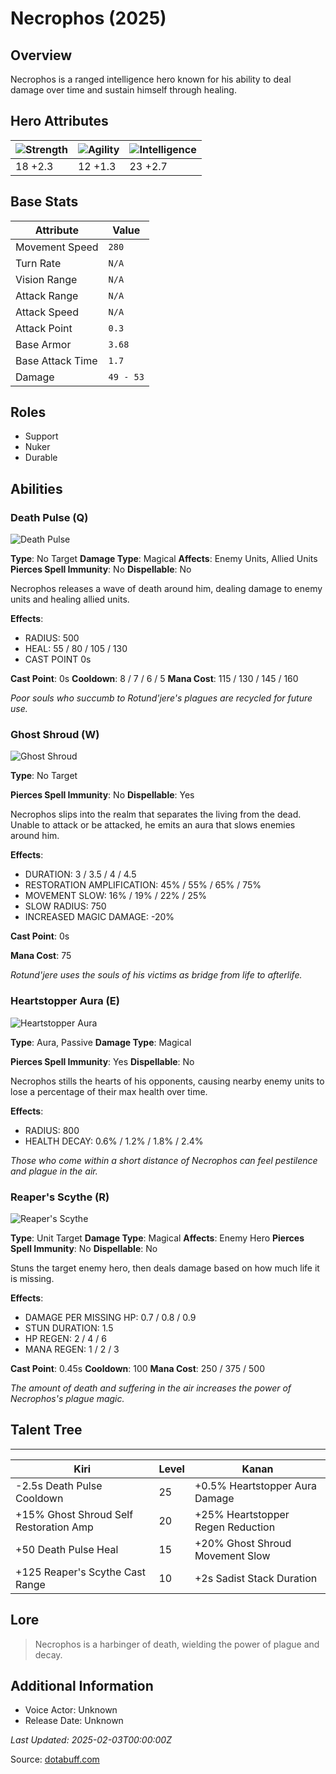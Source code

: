 # Necrophos (2025)

## Overview
Necrophos is a ranged intelligence hero known for his ability to deal damage over time and sustain himself through healing.

## Hero Attributes
| ![Strength](https://www.dotabuff.com/assets/hero_str-c4c83daf6344eee5758e6634a6535394cdcf03a9a8292076260cbe42b76d1b4c.png) | ![Agility](https://www.dotabuff.com/assets/hero_agi-f7c48b4a53d1a3f879d97d7afce7326b01d4a1a053fec8ea922ac6bbbe7947d7.png) | ![Intelligence](https://www.dotabuff.com/assets/hero_int-b590a71ef3df24fd995abacac069e7dbf3ee126cc67d6969bb3bea8034124232.png) |
|------------------------|------------------------|----------------------------|
| 18 +2.3             | 12 +1.3              | 23 +2.7            |

## Base Stats
| Attribute | Value |
|-----------|-------|
| Movement Speed | `280` |
| Turn Rate | `N/A` |
| Vision Range | `N/A` |
| Attack Range | `N/A` |
| Attack Speed | `N/A` |
| Attack Point | `0.3` |
| Base Armor | `3.68` |
| Base Attack Time | `1.7` |
| Damage | `49 - 53` |

## Roles
- Support
- Nuker
- Durable

## Abilities
### Death Pulse (Q)
![Death Pulse](https://www.dotabuff.com/assets/skills/necrophos-death-pulse-5158-d44eb686a753309b32fdbcfa40f23e337d763640f4dddc5c9d7c582bf265d4b8.jpg)

**Type**: No Target
**Damage Type**: Magical
**Affects**: Enemy Units, Allied Units
**Pierces Spell Immunity**: No
**Dispellable**: No

Necrophos releases a wave of death around him, dealing damage to enemy units and healing allied units.

**Effects**:
- RADIUS: 500
- HEAL: 55 / 80 / 105 / 130
- CAST POINT 0s

**Cast Point**: 0s
**Cooldown**: 8 / 7 / 6 / 5
**Mana Cost**: 115 / 130 / 145 / 160

*Poor souls who succumb to Rotund'jere's plagues are recycled for future use.*

### Ghost Shroud (W)
![Ghost Shroud](https://www.dotabuff.com/assets/skills/necrophos-ghost-shroud-1270-ce6931432ed72d7d12af7c4f4b2446f00225bc4afc09a1c8593d94e134e5abc1.jpg)

**Type**: No Target


**Pierces Spell Immunity**: No
**Dispellable**: Yes

Necrophos slips into the realm that separates the living from the dead. Unable to attack or be attacked, he emits an aura that slows enemies around him.

**Effects**:
- DURATION: 3 / 3.5 / 4 / 4.5
- RESTORATION AMPLIFICATION: 45% / 55% / 65% / 75%
- MOVEMENT SLOW: 16% / 19% / 22% / 25%
- SLOW RADIUS: 750
- INCREASED MAGIC DAMAGE: -20%

**Cast Point**: 0s

**Mana Cost**: 75

*Rotund'jere uses the souls of his victims as bridge from life to afterlife.*

### Heartstopper Aura (E)
![Heartstopper Aura](https://www.dotabuff.com/assets/skills/necrophos-heartstopper-aura-5159-116edfb2de862802eead7e26fc3b3c45c60f00699c146edbb0060168b307623f.jpg)

**Type**: Aura, Passive
**Damage Type**: Magical

**Pierces Spell Immunity**: Yes
**Dispellable**: No

Necrophos stills the hearts of his opponents, causing nearby enemy units to lose a percentage of their max health over time.

**Effects**:
- RADIUS: 800
- HEALTH DECAY: 0.6% / 1.2% / 1.8% / 2.4%





*Those who come within a short distance of Necrophos can feel pestilence and plague in the air.*

### Reaper's Scythe (R)
![Reaper's Scythe](https://www.dotabuff.com/assets/skills/necrophos-reapers-scythe-5161-a16fee4727475e77e6f5557d582f78aa317c7e0714092e7738cc2f956a0fe3c3.jpg)

**Type**: Unit Target
**Damage Type**: Magical
**Affects**: Enemy Hero
**Pierces Spell Immunity**: No
**Dispellable**: No

Stuns the target enemy hero, then deals damage based on how much life it is missing.

**Effects**:
- DAMAGE PER MISSING HP: 0.7 / 0.8 / 0.9
- STUN DURATION: 1.5
- HP REGEN: 2 / 4 / 6
- MANA REGEN: 1 / 2 / 3

**Cast Point**: 0.45s
**Cooldown**: 100
**Mana Cost**: 250 / 375 / 500

*The amount of death and suffering in the air increases the power of Necrophos's plague magic.*


## Talent Tree
------------
Kiri | Level | Kanan
------|--------|-------
-2.5s Death Pulse Cooldown | 25 | +0.5% Heartstopper Aura Damage
+15% Ghost Shroud Self Restoration Amp | 20 | +25% Heartstopper Regen Reduction
+50 Death Pulse Heal | 15 | +20% Ghost Shroud Movement Slow
+125 Reaper's Scythe Cast Range | 10 | +2s Sadist Stack Duration

## Lore
> Necrophos is a harbinger of death, wielding the power of plague and decay.

## Additional Information
- Voice Actor: Unknown
- Release Date: Unknown

_Last Updated: 2025-02-03T00:00:00Z_

Source: [dotabuff.com](https://www.dotabuff.com/heroes/necrophos/abilities)
